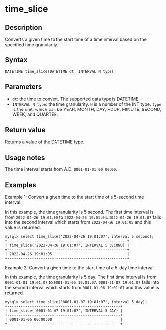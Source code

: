 # time_slice

## Description

Converts a given time to the start time of a time interval based on the specified time granularity.

## Syntax

```Plain
DATETIME time_slice(DATETIME dt, INTERVAL N type)
```

## **Parameters**

- `dt`: the time to convert. The supported data type is DATETIME.
- `INTERVAL N type`: the time granularity. `N` is a number of the INT type. `type` is the unit, which can be YEAR, MONTH, DAY, HOUR, MINUTE, SECOND, WEEK, and QUARTER.

## Return value

Returns a value of the DATETIME type.

## Usage notes

The time interval starts from A.D. `0001-01-01 00:00:00`.

## Examples

Example 1: Convert a given time to the start time of a 5-second time interval.

In this example, the time granularity is 5 second. The first time interval is from `2022-04-26 19:01:00` to `2022-04-26 19:01:04`. `2022-04-26 19:01:07` falls into the second interval which starts from `2022-04-26 19:01:05` and this value is returned.

```Plain
mysql> select time_slice('2022-04-26 19:01:07', interval 5 second);
+------------------------------------------------------+
| time_slice('2022-04-26 19:01:07', INTERVAL 5 SECOND) |
+------------------------------------------------------+
| 2022-04-26 19:01:05                                  |
+------------------------------------------------------+
```

Example 2: Convert a given time to the start time of a 5-day time interval.

In this example, the time granularity is 5 day. The first time interval is from `0001-01-01 19:01:07` to `0001-01-05 19:01:07`. `0001-01-07 19:01:07` falls into the second interval which starts from `0001-01-06 19:01:07` and this value is returned.

```Plain
mysql> select time_slice('0001-01-07 19:01:07', interval 5 day);
+---------------------------------------------------+
| time_slice('0001-01-07 19:01:07', INTERVAL 5 DAY) |
+---------------------------------------------------+
| 0001-01-06 00:00:00                               |
+---------------------------------------------------+
```
